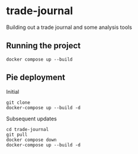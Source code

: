 # trade-journal
Building out a trade journal and some analysis tools


## Running the project

``docker compose up --build``

## Pie deployment
Initial
```
git clone
docker-compose up --build -d
```
Subsequent updates
```
cd trade-journal
git pull
docker compose down
docker-compose up --build -d